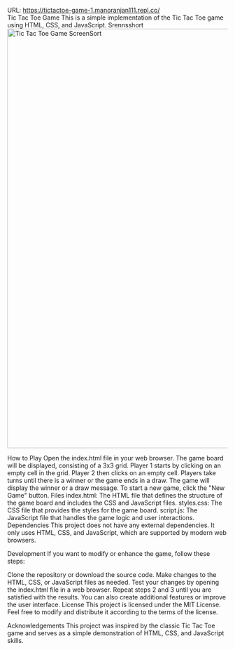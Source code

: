 URL: https://tictactoe-game-1.manoranjan111.repl.co/<br>
Tic Tac Toe Game
This is a simple implementation of the Tic Tac Toe game using HTML, CSS, and JavaScript.
Srennsshort
<img width="956" alt="Tic Tac Toe Game ScreenSort" src="https://tictactoe-game.manoranjan111.repl.co/">


How to Play
Open the index.html file in your web browser.
The game board will be displayed, consisting of a 3x3 grid.
Player 1 starts by clicking on an empty cell in the grid.
Player 2 then clicks on an empty cell.
Players take turns until there is a winner or the game ends in a draw.
The game will display the winner or a draw message.
To start a new game, click the "New Game" button.
Files
index.html: The HTML file that defines the structure of the game board and includes the CSS and JavaScript files.
styles.css: The CSS file that provides the styles for the game board.
script.js: The JavaScript file that handles the game logic and user interactions.
Dependencies
This project does not have any external dependencies. It only uses HTML, CSS, and JavaScript, which are supported by modern web browsers.

Development
If you want to modify or enhance the game, follow these steps:

Clone the repository or download the source code.
Make changes to the HTML, CSS, or JavaScript files as needed.
Test your changes by opening the index.html file in a web browser.
Repeat steps 2 and 3 until you are satisfied with the results.
You can also create additional features or improve the user interface.
License
This project is licensed under the MIT License. Feel free to modify and distribute it according to the terms of the license.

Acknowledgements
This project was inspired by the classic Tic Tac Toe game and serves as a simple demonstration of HTML, CSS, and JavaScript skills.
